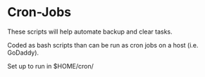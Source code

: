 # Cron-Jobs
These scripts will help automate backup and clear tasks.

Coded as bash scripts than can be run as cron jobs on a host (i.e. GoDaddy).

Set up to run in $HOME/cron/
